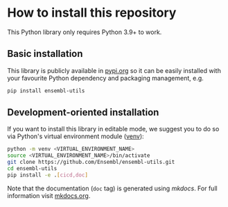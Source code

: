 # How to install this repository

This Python library only requires Python 3.9+ to work.

## Basic installation

This library is publicly available in [pypi.org](https://pypi.org) so it can be easily installed with your favourite Python dependency and packaging management, e.g.
```bash
pip install ensembl-utils
```

## Development-oriented installation

If you want to install this library in editable mode, we suggest you to do so via Python's virtual environment module ([venv](https://docs.python.org/3/library/venv.html)):
```bash
python -m venv <VIRTUAL_ENVIRONMENT_NAME>
source <VIRTUAL_ENVIRONMENT_NAME>/bin/activate
git clone https://github.com/Ensembl/ensembl-utils.git
cd ensembl-utils
pip install -e .[cicd,doc]
```

Note that the documentation (`doc` tag) is generated using _mkdocs_. For full information visit [mkdocs.org](https://www.mkdocs.org).
